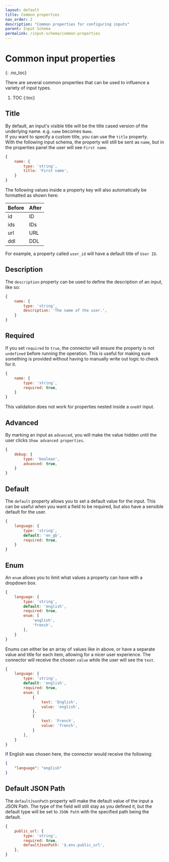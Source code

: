 ```yaml
---
layout: default
title: Common properties
nav_order: 2
description: "Common properties for configuring inputs"
parent: Input Schema
permalink: /input-schema/common-properties
---
```


# Common input properties
{: .no_toc}

There are several common properties that can be used to influence a variety of input types.

1. TOC
{:toc}

## Title
By default, an input's visible title will be the title cased version of the underlying name. 
e.g. `name` becomes `Name`.  
If you want to specify a custom title, you can use the `title` property.  
With the following input schema, the property will still be sent as `name`, but in the properties panel the user will see `First name`.

```js
{
    name: {
        type: 'string',
        title: 'First name',
    }
}
```

The following values inside a property key will also automatically be formatted as shown here:

|Before     |After  |
|:----------|:------|
|id         |ID     |
|ids        |IDs    |
|url        |URL    |
|ddl        |DDL    |

For example, a property called `user_id` will have a default title of `User ID`.

## Description
The `description` property can be used to define the description of an input, like so:

```js
{
    name: {
        type: 'string',
        description: 'The name of the user.',
    }
}
```

## Required
If you set `required` to `true`, the connector will ensure the property is not `undefined` before running the operation.
This is useful for making sure something is provided without having to manually write out logic to check for it.

```js
{
    name: {
        type: 'string',
        required: true,
    }
}
```

This validation does not work for properties nested inside a `oneOf` input.

## Advanced
By marking an input as `advanced`, you will make the value hidden until the user clicks `Show advanced properties`.

```js
{
    debug: {
        type: 'boolean',
        advanced: true,
    }
}
```

## Default
The `default` property allows you to set a default value for the input.
This can be useful when you want a field to be required, but also have a sensible default for the user.

```js
{
    language: {
        type: 'string',
        default: 'en_gb',
        required: true,
    }
}
```

## Enum
An `enum` allows you to limit what values a property can have with a dropdown box.

```js
{
    language: {
        type: 'string',
        default: 'english',
        required: true,
        enum: [
            'english',
            'french',
        ],
    }
}
```

Enums can either be an array of values like in above, or have a separate value and title for each item, allowing for a nicer user experience.
The connector will receive the chosen `value` while the user will see the `text`.

```js
{
    language: {
        type: 'string',
        default: 'english',
        required: true,
        enum: [
            {
                text: 'English',
                value: 'english',
            },
            {
                text: 'French',
                value: 'french',
            }
        ],
    }
}
```

If English was chosen here, the connector would receive the following:

```json
{
    "language": "english"
}
```

## Default JSON Path
The `defaultJsonPath` property will make the default value of the input a JSON Path.
The type of the field will still stay as you defined it, but the default type will be set to `JSON Path` with the specified path being the default.

```js
{
    public_url: {
        type: 'string',
        required: true,
        defaultJsonPath: '$.env.public_url',
    },
}
```

